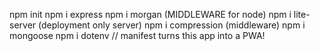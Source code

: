 npm init
npm i express
npm i morgan (MIDDLEWARE for node)
npm i lite-server (deployment only server)
npm i compression (middleware)
npm i mongoose
npm i dotenv
// manifest turns this app into a PWA!
